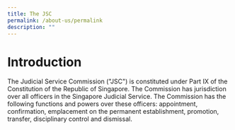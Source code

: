```yaml
---
title: The JSC
permalink: /about-us/permalink
description: ""
---
```

# Introduction
The Judicial Service Commission ("JSC") is constituted under Part IX of the Constitution of the Republic of Singapore. The Commission has jurisdiction over all officers in the Singapore Judicial Service. The Commission has the following functions and powers over these officers: appointment, confirmation, emplacement on the permanent establishment, promotion, transfer, disciplinary control and dismissal.